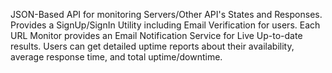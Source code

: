 JSON-Based API for monitoring Servers/Other API's States and Responses. Provides a SignUp/SignIn Utility including Email Verification for users. Each URL Monitor provides an Email Notification Service for Live Up-to-date results. Users can get detailed uptime reports about their availability, average response time, and total uptime/downtime.
